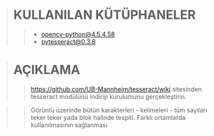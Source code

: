 ># KULLANILAN KÜTÜPHANELER
>>* opencv-python@4.5.4.58
>>* pytesseract@0.3.8

># AÇIKLAMA
>>https://github.com/UB-Mannheim/tesseract/wiki 
>> sitesinden tesseract modülünü indirip kurulumunu gerçekleştirin.

>>Görüntü üzerinde bütün karakterleri - kelimeleri - tüm sayıları teker teker yada blok halinde tespiti.
Farklı ortamlarda kullanılmasının sağlanması
